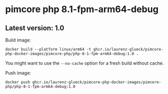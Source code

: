 # pimcore php 8.1-fpm-arm64-debug

## Latest version: 1.0

Build image: 
```
docker build --platform linux/arm64 -t ghcr.io/laurenz-glueck/pimcore-php-docker-images/pimcore-php/php-8-1-fpm-arm64-debug:1.0 .
```

You might want to use the `--no-cache` option for a fresh build without cache.

Push image:
```
docker push ghcr.io/laurenz-glueck/pimcore-php-docker-images/pimcore-php/php-8-1-fpm-arm64-debug:1.0
```
